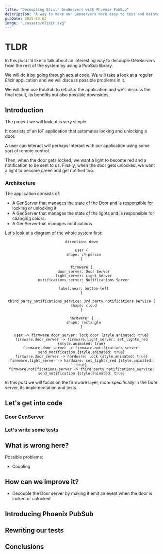 ```yaml
---
title: "Decoupling Elixir GenServers with Phoenix PubSub"
description: "A way to make our Genservers more easy to test and maintain by using PubSub"
pubDate: 2025-06-02
image: "./assets/elixir.svg"
---
```


# TLDR

In this post I'd like to talk about an interesting way to decouple GenServers from the rest of the system by using a PubSub library.

We will do it by going through actual code. We will take a look at a regular Elixir application and we will discuss possible problems in it.

We will then use PubSub to refactor the application and we'll discuss the final result, its benefits but also possible downsides.

## Introduction

The project we will look at is very simple.

It consists of an IoT application that automates locking and unlocking a door.

A user can interact will perhaps interact with our application using some sort of remote control.

Then, when the door gets locked, we want a light to become red and a notification to be sent to us.
Finally, when the door gets unlocked, we want a light to become green and get notified too.

### Architecture

The application consists of:

- A GenServer that manages the state of the Door and is responsible for locking or unlocking it.
- A GenServer that manages the state of the lights and is responsible for changing colors.
- A GenServer that manages notifications.

Let's look at a diagram of the whole system first:

<div align="center">

```d2 width="500" theme=303 title="Lock door flow"
direction: down

user {
  shape: c4-person
}

firmware {
  door_server: Door Server
  light_server: Light Server
  notifications_server: Notifications Server

  label.near: bottom-left
}

third_party_notifications_service: 3rd party notifications service {
  shape: cloud
}

hardware: {
  shape: rectangle
}

user -> firmware.door_server: lock door {style.animated: true}
firmware.door_server -> firmware.light_server: set_lights_red {style.animated: true}
firmware.door_server -> firmware.notifications_server: send_notification {style.animated: true}
firmware.door_server -> hardware: lock {style.animated: true}
firmware.light_server -> hardware: set_lights_red {style.animated: true}
firmware.notifications_server -> third_party_notifications_service: send_notification {style.animated: true}
```
</div>

In this post we will focus on the firmware layer, more specifically in the Door server, its implementation and tests.

## Let's get into code

### Door GenServer

### Let's write some tests

## What is wrong here?

Possible problems:

- Coupling

## How can we improve it?

- Decouple the Door server by making it emit an event when the door is locked or unlocked

## Introducing Phoenix PubSub

## Rewriting our tests

## Conclusions
